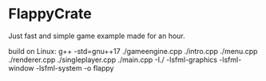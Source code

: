 # FlappyCrate
Just fast and simple game example made for an hour.

build on Linux:
g++ -std=gnu++17 ./gameengine.cpp ./intro.cpp ./menu.cpp ./renderer.cpp ./singleplayer.cpp ./main.cpp -I./ -lsfml-graphics -lsfml-window -lsfml-system  -o flappy

